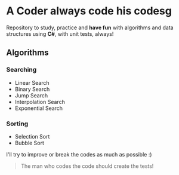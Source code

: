 # A Coder always code his codesg
Repository to study, practice and **have fun** with algorithms and data structures using **C#**, with unit tests, always! 

## Algorithms

### Searching

- Linear Search
- Binary Search
- Jump Search
- Interpolation Search
- Exponential Search

### Sorting

- Selection Sort
- Bubble Sort

I'll try to improve or break the codes as much as possible :)

> The man who codes the code should create the tests!